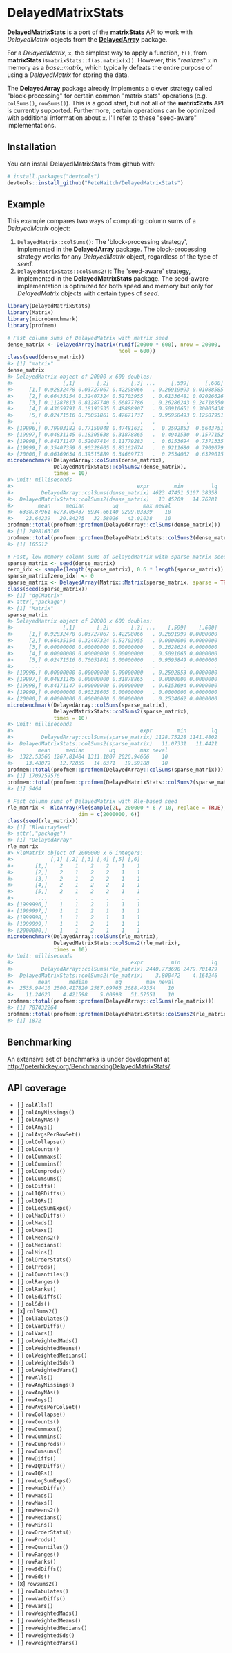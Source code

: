 
<!-- README.md is generated from README.Rmd. Please edit that file -->
DelayedMatrixStats
==================

**DelayedMatrixStats** is a port of the [**matrixStats**](https://CRAN.R-project.org/package=matrixStats) API to work with *DelayedMatrix* objects from the [**DelayedArray**](http://bioconductor.org/packages/DelayedArray/) package.

For a *DelayedMatrix*, `x`, the simplest way to apply a function, `f()`, from **matrixStats** is`matrixStats::f(as.matrix(x))`. However, this "*realizes*" `x` in memory as a *base::matrix*, which typically defeats the entire purpose of using a *DelayedMatrix* for storing the data.

The **DelayedArray** package already implements a clever strategy called "block-processing" for certain common "matrix stats" operations (e.g. `colSums()`, `rowSums()`). This is a good start, but not all of the **matrixStats** API is currently supported. Furthermore, certain operations can be optimized with additional information about `x`. I'll refer to these "seed-aware" implementations.

Installation
------------

You can install DelayedMatrixStats from github with:

``` r
# install.packages("devtools")
devtools::install_github("PeteHaitch/DelayedMatrixStats")
```

Example
-------

This example compares two ways of computing column sums of a *DelayedMatrix* object:

1.  `DelayedMatrix::colSums()`: The 'block-processing strategy', implemented in the **DelayedArray** package. The block-processing strategy works for any *DelayedMatrix* object, regardless of the type of *seed*.
2.  `DelayedMatrixStats::colSums2()`: The 'seed-aware' strategy, implemented in the **DelayedMatrixStats** package. The seed-aware implementation is optimized for both speed and memory but only for *DelayedMatrix* objects with certain types of *seed*.

``` r
library(DelayedMatrixStats)
library(Matrix)
library(microbenchmark)
library(profmem)

# Fast column sums of DelayedMatrix with matrix seed
dense_matrix <- DelayedArray(matrix(runif(20000 * 600), nrow = 20000,
                                    ncol = 600))
class(seed(dense_matrix))
#> [1] "matrix"
dense_matrix
#> DelayedMatrix object of 20000 x 600 doubles:
#>                [,1]       [,2]       [,3] ...     [,599]     [,600]
#>     [1,] 0.92832478 0.03727067 0.42298066   . 0.26919993 0.01088585
#>     [2,] 0.66435154 0.32407324 0.52703955   . 0.61336481 0.02026626
#>     [3,] 0.11287813 0.81287740 0.66877786   . 0.26286243 0.24718550
#>     [4,] 0.43659791 0.18193535 0.48888907   . 0.50910651 0.30005438
#>     [5,] 0.02471516 0.76051861 0.47671737   . 0.95958493 0.12507951
#>      ...          .          .          .   .          .          .
#> [19996,] 0.79903182 0.77150048 0.47481631   .  0.2592853  0.5643751
#> [19997,] 0.04831145 0.18305638 0.31878865   .  0.4941530  0.1577152
#> [19998,] 0.84171147 0.52087414 0.11779283   .  0.6153694  0.7371335
#> [19999,] 0.35407359 0.90328605 0.83162674   .  0.9211680  0.7909079
#> [20000,] 0.06169634 0.39515889 0.34669773   .  0.2534062  0.6329015
microbenchmark(DelayedArray::colSums(dense_matrix),
               DelayedMatrixStats::colSums2(dense_matrix),
               times = 10)
#> Unit: milliseconds
#>                                        expr        min         lq
#>         DelayedArray::colSums(dense_matrix) 4623.47451 5107.38358
#>  DelayedMatrixStats::colSums2(dense_matrix)   13.45209   14.76281
#>        mean     median         uq        max neval
#>  6338.87961 6273.05437 6934.66140 9299.03339    10
#>    23.64239   20.84275   32.58026   43.01038    10
profmem::total(profmem::profmem(DelayedArray::colSums(dense_matrix)))
#> [1] 2498163168
profmem::total(profmem::profmem(DelayedMatrixStats::colSums2(dense_matrix)))
#> [1] 165512

# Fast, low-memory column sums of DelayedMatrix with sparse matrix seed
sparse_matrix <- seed(dense_matrix)
zero_idx <- sample(length(sparse_matrix), 0.6 * length(sparse_matrix))
sparse_matrix[zero_idx] <- 0
sparse_matrix <- DelayedArray(Matrix::Matrix(sparse_matrix, sparse = TRUE))
class(seed(sparse_matrix))
#> [1] "dgCMatrix"
#> attr(,"package")
#> [1] "Matrix"
sparse_matrix
#> DelayedMatrix object of 20000 x 600 doubles:
#>                [,1]       [,2]       [,3] ...    [,599]    [,600]
#>     [1,] 0.92832478 0.03727067 0.42298066   . 0.2691999 0.0000000
#>     [2,] 0.66435154 0.32407324 0.52703955   . 0.0000000 0.0000000
#>     [3,] 0.00000000 0.00000000 0.00000000   . 0.2628624 0.0000000
#>     [4,] 0.00000000 0.00000000 0.00000000   . 0.5091065 0.0000000
#>     [5,] 0.02471516 0.76051861 0.00000000   . 0.9595849 0.0000000
#>      ...          .          .          .   .         .         .
#> [19996,] 0.00000000 0.00000000 0.00000000   . 0.2592853 0.0000000
#> [19997,] 0.04831145 0.00000000 0.31878865   . 0.0000000 0.0000000
#> [19998,] 0.84171147 0.00000000 0.00000000   . 0.6153694 0.0000000
#> [19999,] 0.00000000 0.90328605 0.00000000   . 0.0000000 0.0000000
#> [20000,] 0.00000000 0.00000000 0.00000000   . 0.2534062 0.0000000
microbenchmark(DelayedArray::colSums(sparse_matrix),
               DelayedMatrixStats::colSums2(sparse_matrix),
               times = 10)
#> Unit: milliseconds
#>                                         expr        min        lq
#>         DelayedArray::colSums(sparse_matrix) 1128.75228 1141.4802
#>  DelayedMatrixStats::colSums2(sparse_matrix)   11.07331   11.4421
#>        mean     median        uq        max neval
#>  1322.53566 1267.81484 1311.1807 2026.94666    10
#>    13.48079   12.72859   14.6371   19.59188    10
profmem::total(profmem::profmem(DelayedArray::colSums(sparse_matrix)))
#> [1] 1709259576
profmem::total(profmem::profmem(DelayedMatrixStats::colSums2(sparse_matrix)))
#> [1] 5464

# Fast column sums of DelayedMatrix with Rle-based seed
rle_matrix <- RleArray(Rle(sample(2L, 200000 * 6 / 10, replace = TRUE), 100),
                       dim = c(2000000, 6))
class(seed(rle_matrix))
#> [1] "RleArraySeed"
#> attr(,"package")
#> [1] "DelayedArray"
rle_matrix
#> RleMatrix object of 2000000 x 6 integers:
#>            [,1] [,2] [,3] [,4] [,5] [,6]
#>       [1,]    2    1    2    2    1    1
#>       [2,]    2    1    2    2    1    1
#>       [3,]    2    1    2    2    1    1
#>       [4,]    2    1    2    2    1    1
#>       [5,]    2    1    2    2    1    1
#>        ...    .    .    .    .    .    .
#> [1999996,]    1    1    2    1    1    1
#> [1999997,]    1    1    2    1    1    1
#> [1999998,]    1    1    2    1    1    1
#> [1999999,]    1    1    2    1    1    1
#> [2000000,]    1    1    2    1    1    1
microbenchmark(DelayedArray::colSums(rle_matrix),
               DelayedMatrixStats::colSums2(rle_matrix),
               times = 10)
#> Unit: milliseconds
#>                                      expr         min          lq
#>         DelayedArray::colSums(rle_matrix) 2440.773690 2479.701479
#>  DelayedMatrixStats::colSums2(rle_matrix)    3.800472    4.164246
#>        mean      median         uq        max neval
#>  2535.94410 2500.417820 2587.09763 2688.49354    10
#>    11.24623    4.421598    5.00898   51.57551    10
profmem::total(profmem::profmem(DelayedArray::colSums(rle_matrix)))
#> [1] 787432264
profmem::total(profmem::profmem(DelayedMatrixStats::colSums2(rle_matrix)))
#> [1] 1872
```

Benchmarking
------------

An extensive set of benchmarks is under development at <http://peterhickey.org/BenchmarkingDelayedMatrixStats/>.

API coverage
------------

-   \[ \] `colAlls()`
-   \[ \] `colAnyMissings()`
-   \[ \] `colAnyNAs()`
-   \[ \] `colAnys()`
-   \[ \] `colAvgsPerRowSet()`
-   \[ \] `colCollapse()`
-   \[ \] `colCounts()`
-   \[ \] `colCummaxs()`
-   \[ \] `colCummins()`
-   \[ \] `colCumprods()`
-   \[ \] `colCumsums()`
-   \[ \] `colDiffs()`
-   \[ \] `colIQRDiffs()`
-   \[ \] `colIQRs()`
-   \[ \] `colLogSumExps()`
-   \[ \] `colMadDiffs()`
-   \[ \] `colMads()`
-   \[ \] `colMaxs()`
-   \[ \] `colMeans2()`
-   \[ \] `colMedians()`
-   \[ \] `colMins()`
-   \[ \] `colOrderStats()`
-   \[ \] `colProds()`
-   \[ \] `colQuantiles()`
-   \[ \] `colRanges()`
-   \[ \] `colRanks()`
-   \[ \] `colSdDiffs()`
-   \[ \] `colSds()`
-   \[x\] `colSums2()`
-   \[ \] `colTabulates()`
-   \[ \] `colVarDiffs()`
-   \[ \] `colVars()`
-   \[ \] `colWeightedMads()`
-   \[ \] `colWeightedMeans()`
-   \[ \] `colWeightedMedians()`
-   \[ \] `colWeightedSds()`
-   \[ \] `colWeightedVars()`
-   \[ \] `rowAlls()`
-   \[ \] `rowAnyMissings()`
-   \[ \] `rowAnyNAs()`
-   \[ \] `rowAnys()`
-   \[ \] `rowAvgsPerColSet()`
-   \[ \] `rowCollapse()`
-   \[ \] `rowCounts()`
-   \[ \] `rowCummaxs()`
-   \[ \] `rowCummins()`
-   \[ \] `rowCumprods()`
-   \[ \] `rowCumsums()`
-   \[ \] `rowDiffs()`
-   \[ \] `rowIQRDiffs()`
-   \[ \] `rowIQRs()`
-   \[ \] `rowLogSumExps()`
-   \[ \] `rowMadDiffs()`
-   \[ \] `rowMads()`
-   \[ \] `rowMaxs()`
-   \[ \] `rowMeans2()`
-   \[ \] `rowMedians()`
-   \[ \] `rowMins()`
-   \[ \] `rowOrderStats()`
-   \[ \] `rowProds()`
-   \[ \] `rowQuantiles()`
-   \[ \] `rowRanges()`
-   \[ \] `rowRanks()`
-   \[ \] `rowSdDiffs()`
-   \[ \] `rowSds()`
-   \[x\] `rowSums2()`
-   \[ \] `rowTabulates()`
-   \[ \] `rowVarDiffs()`
-   \[ \] `rowVars()`
-   \[ \] `rowWeightedMads()`
-   \[ \] `rowWeightedMeans()`
-   \[ \] `rowWeightedMedians()`
-   \[ \] `rowWeightedSds()`
-   \[ \] `rowWeightedVars()`
